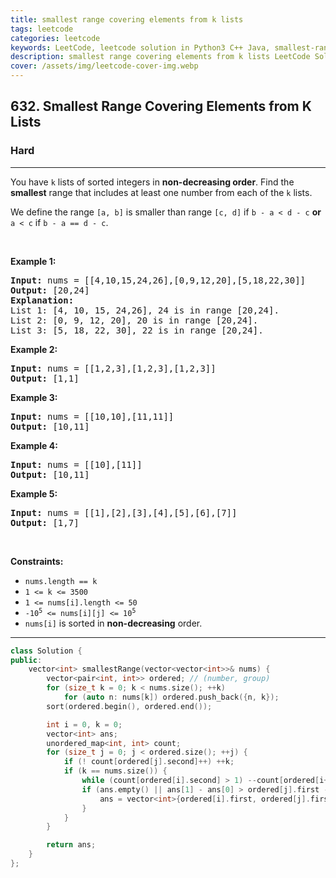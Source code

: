 ```yaml
---
title: smallest range covering elements from k lists
tags: leetcode
categories: leetcode
keywords: LeetCode, leetcode solution in Python3 C++ Java, smallest-range-covering-elements-from-k-lists solution
description: smallest range covering elements from k lists LeetCode Solution Explained
cover: /assets/img/leetcode-cover-img.webp
---
```



<h2>632. Smallest Range Covering Elements from K Lists</h2><h3>Hard</h3><hr><div><p>You have <code>k</code> lists of sorted integers in <strong>non-decreasing&nbsp;order</strong>. Find the <b>smallest</b> range that includes at least one number from each of the <code>k</code> lists.</p>

<p>We define the range <code>[a, b]</code> is smaller than range <code>[c, d]</code> if <code>b - a &lt; d - c</code> <strong>or</strong> <code>a &lt; c</code> if <code>b - a == d - c</code>.</p>

<p>&nbsp;</p>
<p><strong>Example 1:</strong></p>

<pre><strong>Input:</strong> nums = [[4,10,15,24,26],[0,9,12,20],[5,18,22,30]]
<strong>Output:</strong> [20,24]
<strong>Explanation: </strong>
List 1: [4, 10, 15, 24,26], 24 is in range [20,24].
List 2: [0, 9, 12, 20], 20 is in range [20,24].
List 3: [5, 18, 22, 30], 22 is in range [20,24].
</pre>

<p><strong>Example 2:</strong></p>

<pre><strong>Input:</strong> nums = [[1,2,3],[1,2,3],[1,2,3]]
<strong>Output:</strong> [1,1]
</pre>

<p><strong>Example 3:</strong></p>

<pre><strong>Input:</strong> nums = [[10,10],[11,11]]
<strong>Output:</strong> [10,11]
</pre>

<p><strong>Example 4:</strong></p>

<pre><strong>Input:</strong> nums = [[10],[11]]
<strong>Output:</strong> [10,11]
</pre>

<p><strong>Example 5:</strong></p>

<pre><strong>Input:</strong> nums = [[1],[2],[3],[4],[5],[6],[7]]
<strong>Output:</strong> [1,7]
</pre>

<p>&nbsp;</p>
<p><strong>Constraints:</strong></p>

<ul>
	<li><code>nums.length == k</code></li>
	<li><code>1 &lt;= k &lt;= 3500</code></li>
	<li><code>1 &lt;= nums[i].length &lt;= 50</code></li>
	<li><code>-10<sup>5</sup> &lt;= nums[i][j] &lt;= 10<sup>5</sup></code></li>
	<li><code>nums[i]</code>&nbsp;is sorted in <strong>non-decreasing</strong> order.</li>
</ul>
</div>

---




```cpp
class Solution {
public:
    vector<int> smallestRange(vector<vector<int>>& nums) {
        vector<pair<int, int>> ordered; // (number, group)
        for (size_t k = 0; k < nums.size(); ++k)
            for (auto n: nums[k]) ordered.push_back({n, k});
        sort(ordered.begin(), ordered.end());

        int i = 0, k = 0;
        vector<int> ans;
        unordered_map<int, int> count;
        for (size_t j = 0; j < ordered.size(); ++j) {
            if (! count[ordered[j].second]++) ++k;
            if (k == nums.size()) { 
                while (count[ordered[i].second] > 1) --count[ordered[i++].second]; // minialize range
                if (ans.empty() || ans[1] - ans[0] > ordered[j].first - ordered[i].first) {
                    ans = vector<int>{ordered[i].first, ordered[j].first};
                }
            }
        }

        return ans;
    }
};
```
